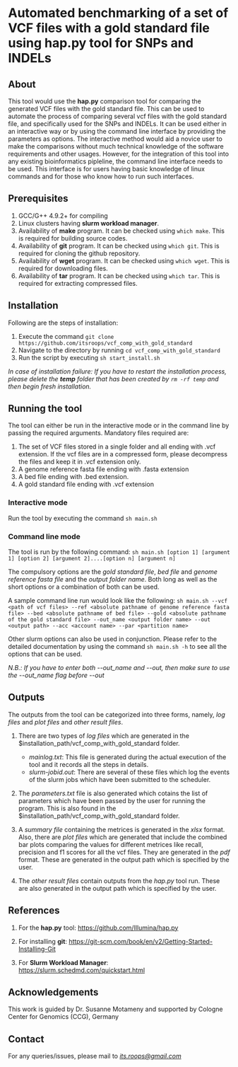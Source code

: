 # Automated benchmarking of a set of VCF files with a gold standard file using hap.py tool for SNPs and INDELs

## About
This tool would use the **hap.py** comparison tool for comparing the generated VCF files with the gold standard file. This can be used to automate the process of comparing several vcf files with the gold standard file, and specifically used for the SNPs and INDELs. It can be used either in an interactive way or by using  the command line interface by providing the parameters as options. The interactive method would aid a novice user to make the comparisons without much technical knowledge of the software requirements and other usages. However, for the integration of this tool into any existing bioinformatics pipleline, the command line interface needs to be used. This interface is for users having basic knowledge of linux commands and for those who know how to run such interfaces.

## Prerequisites

1. GCC/G++ 4.9.2+ for compiling
2. Linux clusters having **slurm workload manager**. 
3. Availability of **make** program. It can be checked using `which make`. This is required for building source codes.
4. Availability of **git** program. It can be checked using `which git`. This is required for cloning the github repository.
5. Availability of **wget** program. It can be checked using `which wget`. This is required for downloading files.
6. Availability of **tar** program. It can be checked using `which tar`. This is required for extracting compressed files.

## Installation
Following are the steps of installation:
1. Execute the command `git clone https://github.com/itsroops/vcf_comp_with_gold_standard`
2. Navigate to the directory by running `cd vcf_comp_with_gold_standard`
3. Run the script by executing `sh start_install.sh`

*In case of installation failure: If you have to restart the installation process, please delete the **temp** folder that has been created by `rm -rf temp` and then begin fresh installation.*

## Running the tool
The tool can either be run in the interactive mode or in the command line by passing the required arguments.
Mandatory files required are:
1. The set of VCF files stored in a single folder and all ending with .vcf extension. If the vcf files are in a compressed
 form, please decompress the files and keep it in .vcf extension only.  
2. A genome reference fasta file ending with .fasta extension
3. A bed file ending with .bed extension.
4. A gold standard file ending with .vcf extension


### Interactive mode
Run the tool by executing the command `sh main.sh`

### Command line mode
The tool is run by the following command:
`sh main.sh [option 1] [argument 1] [option 2] [argument 2]....[option n] [argument n]`

The compulsory options are the *gold standard file*, *bed file* and *genome reference fasta file* and the *output folder name*. Both long as well as the short options or a combination of both can be used. 

A sample command line run would look like the following:
`sh main.sh --vcf <path of vcf files> --ref <absolute pathname of genome reference fasta file> --bed <absolute pathname of bed file> --gold <absolute pathname of the gold standard file> --out_name <output folder name> --out <output path> --acc <account name> --par <partition name>`

Other slurm options can also be used in conjunction. Please refer to the detailed documentation by using the command `sh main.sh -h` to see all the options that can be used.

*N.B.: If you have to enter both --out_name and --out, then make sure to use the --out_name flag before --out*

## Outputs
The outputs from the tool can be categorized into three forms, namely, *log files* and *plot files* and *other result files*.

1. There are two types of *log files* which are generated in the $installation_path/vcf_comp_with_gold_standard folder.
       
   * *mainlog.txt*: This file is generated during the actual execution of the tool and it records all the steps in details.
   * *slurm-jobid.out*: There are several of these files which log the events of the slurm jobs which have been submitted to the scheduler. 

2. The *parameters.txt* file is also generated which cotains the list of parameters which have been passed by the user for running the program. This is also found in the $installation_path/vcf_comp_with_gold_standard folder.
  
3.  A *summary file* containing the metrices is generated in the *xlsx* format. Also, there are *plot files* which are generated that include the combined bar plots comparing the values for different metrices like recall, precision and  f1 scores for all the vcf files. They are generated in the *pdf* format. These are generated in the output path which is specified by the user.

4.  The *other result files* contain outputs from the *hap.py* tool run. These are also generated in the output path which is specified by the user.

## References
1. For the **hap.py** tool: https://github.com/Illumina/hap.py

2. For installing **git**: https://git-scm.com/book/en/v2/Getting-Started-Installing-Git

3. For **Slurm Workload Manager**: https://slurm.schedmd.com/quickstart.html

## Acknowledgements

This work is guided by Dr. Susanne Motameny and supported by Cologne Center for Genomics (CCG), Germany

## Contact
For any queries/issues, please mail to *its.roops@gmail.com*

